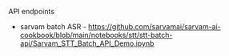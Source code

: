 API endpoints

- sarvam batch ASR - https://github.com/sarvamai/sarvam-ai-cookbook/blob/main/notebooks/stt/stt-batch-api/Sarvam_STT_Batch_API_Demo.ipynb